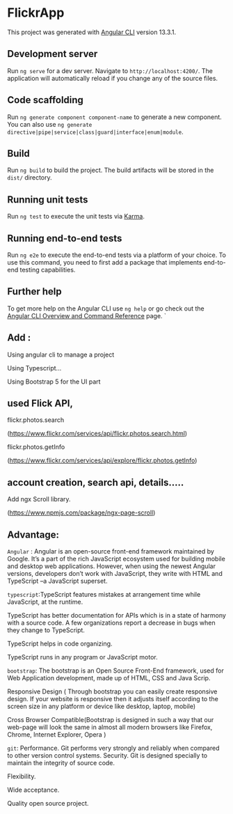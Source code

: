# FlickrApp

This project was generated with [Angular CLI](https://github.com/angular/angular-cli) version 13.3.1.

## Development server

Run `ng serve` for a dev server. Navigate to `http://localhost:4200/`. The application will automatically reload if you change any of the source files.

## Code scaffolding

Run `ng generate component component-name` to generate a new component. You can also use `ng generate directive|pipe|service|class|guard|interface|enum|module`.

## Build

Run `ng build` to build the project. The build artifacts will be stored in the `dist/` directory.

## Running unit tests

Run `ng test` to execute the unit tests via [Karma](https://karma-runner.github.io).

## Running end-to-end tests

Run `ng e2e` to execute the end-to-end tests via a platform of your choice. To use this command, you need to first add a package that implements end-to-end testing capabilities.

## Further help

To get more help on the Angular CLI use `ng help` or go check out the [Angular CLI Overview and Command Reference](https://angular.io/cli) page.
`   


## Add :
Using angular cli to manage a project

Using Typescript...

Using Bootstrap 5 for the UI part



## used Flick API,

flickr.photos.search

(https://www.flickr.com/services/api/flickr.photos.search.html)

flickr.photos.getInfo

(https://www.flickr.com/services/api/explore/flickr.photos.getInfo)

 ## account creation, search api, details.....

Add ngx Scroll library.

(https://www.npmjs.com/package/ngx-page-scroll)

## Advantage:
 
 
  `Angular` : Angular is an open-source front-end framework maintained by Google. It’s a part of the rich JavaScript ecosystem used for building mobile and desktop web applications. However, when using the newest Angular versions, developers don’t work with JavaScript, they write with HTML and TypeScript –a JavaScript superset. 

 `typescript`:TypeScript features mistakes at arrangement time while JavaScript, at the runtime.

 TypeScript has better documentation for APIs which is in a state of harmony with a source code. A few organizations report a decrease in bugs when they change to TypeScript.
            
 TypeScript helps in code organizing.
            
TypeScript runs in any program or JavaScript motor.
 

`bootstrap`: The bootstrap is an Open Source Front-End framework, used for Web Application        development, made up of HTML, CSS and Java Scrip. 

Responsive Design ( Through bootstrap you can easily create responsive design. If your website is responsive then it adjusts itself according to the screen size in any platform or device like desktop, laptop, mobile)

Cross Browser Compatible(Bootstrap is designed in such a way that our web-page will look the same in almost all modern browsers like Firefox, Chrome, Internet Explorer, Opera )

`git`:
 Performance. Git performs very strongly and reliably when compared to other version control systems.
Security. Git is designed specially to maintain the integrity of source code. 

Flexibility. 

Wide acceptance. 
        
Quality open source project.
 